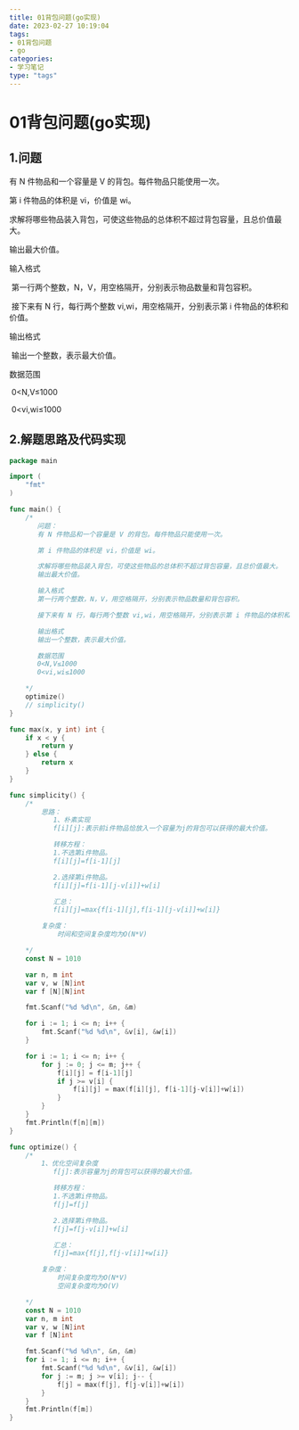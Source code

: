 ```yaml
---
title: 01背包问题(go实现)
date: 2023-02-27 10:19:04
tags:
- 01背包问题
- go
categories:
- 学习笔记
type: "tags"
---
```


# 01背包问题(go实现)

## 1.问题

有 N 件物品和一个容量是 V 的背包。每件物品只能使用一次。

第 i 件物品的体积是 vi，价值是 wi。

求解将哪些物品装入背包，可使这些物品的总体积不超过背包容量，且总价值最大。

输出最大价值。

输入格式

​    第一行两个整数，N，V，用空格隔开，分别表示物品数量和背包容积。

​	接下来有 N 行，每行两个整数 vi,wi，用空格隔开，分别表示第 i 件物品的体积和价值。

输出格式

​    输出一个整数，表示最大价值。

数据范围

​    0<N,V≤1000

​    0<vi,wi≤1000

<!--more-->

## 2.解题思路及代码实现

```go
package main

import (
	"fmt"
)

func main() {
	/*
	   问题：
	   有 N 件物品和一个容量是 V 的背包。每件物品只能使用一次。

	   第 i 件物品的体积是 vi，价值是 wi。

	   求解将哪些物品装入背包，可使这些物品的总体积不超过背包容量，且总价值最大。
	   输出最大价值。

	   输入格式
	   第一行两个整数，N，V，用空格隔开，分别表示物品数量和背包容积。

	   接下来有 N 行，每行两个整数 vi,wi，用空格隔开，分别表示第 i 件物品的体积和价值。

	   输出格式
	   输出一个整数，表示最大价值。

	   数据范围
	   0<N,V≤1000
	   0<vi,wi≤1000

	*/
	optimize()
	// simplicity()
}

func max(x, y int) int {
	if x < y {
		return y
	} else {
		return x
	}
}

func simplicity() {
	/*
		思路：
		   1、朴素实现
		   f[i][j]:表示前i件物品恰放入一个容量为j的背包可以获得的最大价值。

		   转移方程：
		   1.不选第i件物品。
		   f[i][j]=f[i-1][j]

		   2.选择第i件物品。
		   f[i][j]=f[i-1][j-v[i]]+w[i]

		   汇总：
		   f[i][j]=max{f[i-1][j],f[i-1][j-v[i]]+w[i]}

		复杂度：
			时间和空间复杂度均为O(N*V)

	*/
	const N = 1010

	var n, m int
	var v, w [N]int
	var f [N][N]int

	fmt.Scanf("%d %d\n", &n, &m)

	for i := 1; i <= n; i++ {
		fmt.Scanf("%d %d\n", &v[i], &w[i])
	}

	for i := 1; i <= n; i++ {
		for j := 0; j <= m; j++ {
			f[i][j] = f[i-1][j]
			if j >= v[i] {
				f[i][j] = max(f[i][j], f[i-1][j-v[i]]+w[i])
			}
		}
	}
	fmt.Println(f[n][m])
}

func optimize() {
	/*
		1、优化空间复杂度
		   f[j]:表示容量为j的背包可以获得的最大价值。

		   转移方程：
		   1.不选第i件物品。
		   f[j]=f[j]

		   2.选择第i件物品。
		   f[j]=f[j-v[i]]+w[i]

		   汇总：
		   f[j]=max{f[j],f[j-v[i]]+w[i]}

		复杂度：
			时间复杂度均为O(N*V)
			空间复杂度均为O(V)

	*/
	const N = 1010
	var n, m int
	var v, w [N]int
	var f [N]int

	fmt.Scanf("%d %d\n", &n, &m)
	for i := 1; i <= n; i++ {
		fmt.Scanf("%d %d\n", &v[i], &w[i])
		for j := m; j >= v[i]; j-- {
			f[j] = max(f[j], f[j-v[i]]+w[i])
		}
	}
	fmt.Println(f[m])
}

```





